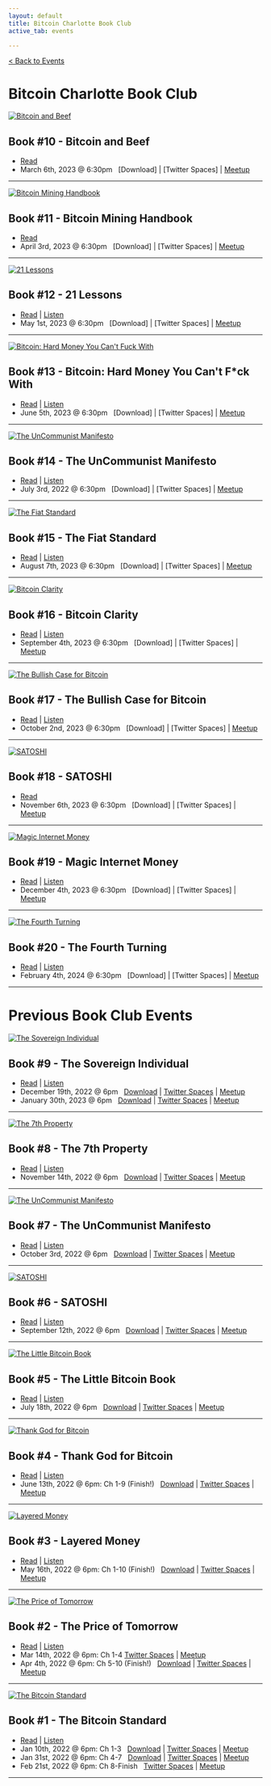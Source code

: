 ```yaml
---
layout: default
title: Bitcoin Charlotte Book Club
active_tab: events

---
```


[< Back to Events](/events)

# Bitcoin Charlotte Book Club


<div class="book cleanbook">
    <a href="https://www.amazon.com/Bitcoin-Beef-Criticisms-Similarities-Decentralization/dp/B09W799F5F/?tag=bitcoincharlo-20" target="_blank"><img src="/assets/img/posts/bookclub/Book10.jpg" alt="Bitcoin and Beef" title="Bitcoin and Beef"/></a>
</div>

## Book #10 - Bitcoin and Beef
* [Read](https://www.amazon.com/Bitcoin-Beef-Criticisms-Similarities-Decentralization/dp/B09W799F5F/?tag=bitcoincharlo-20)
* March 6th, 2023 @ 6:30pm &nbsp; [Download] | [Twitter Spaces] | [Meetup](https://www.meetup.com/bitcoincharlotte/events/crnhbtyfcfbjb/)

---

<div class="book cleanbook">
    <a href="https://braiins.com/books/bitcoin-mining-handbook" target="_blank"><img src="/assets/img/posts/bookclub/Book11.jpg" alt="Bitcoin Mining Handbook" title="Bitcoin Mining Handbook"/></a>
</div>

## Book #11 - Bitcoin Mining Handbook
* [Read](https://braiins.com/books/bitcoin-mining-handbook)
* April 3rd, 2023 @ 6:30pm &nbsp; [Download] | [Twitter Spaces] | [Meetup](https://www.meetup.com/bitcoincharlotte/events/crnhbtyfcgbfb/)

---

<div class="book cleanbook">
    <a href="https://www.amazon.com/21-Lessons-Learned-Falling-Bitcoin/dp/1697526349/?tag=bitcoincharlo-20" target="_blank"><img src="/assets/img/posts/bookclub/Book12.jpg" alt="21 Lessons" title="21 Lessons"/></a>
</div>

## Book #12 - 21 Lessons
* [Read](https://www.amazon.com/21-Lessons-Learned-Falling-Bitcoin/dp/1697526349/?tag=bitcoincharlo-20) | [Listen](https://www.audible.com/pd/21-Lessons-What-Ive-Learned-from-Falling-Down-the-Bitcoin-Rabbit-Hole-Audiobook/B088C1DK58?qid=1660307416&sr=1-3&ref=a_search_c3_lProduct_1_3&pf_rd_p=83218cca-c308-412f-bfcf-90198b687a2f&pf_rd_r=B905DWC89AWSHMM7T59C)
* May 1st, 2023 @ 6:30pm &nbsp; [Download] | [Twitter Spaces] | [Meetup](https://www.meetup.com/bitcoincharlotte/events/crnhbtyfchbcb/)

---

<div class="book cleanbook">
    <a href="https://www.amazon.com/Bitcoin-bitcoin-global-reserve-currency/dp/1838318402/ref=tmm_pap_swatch_0?_encoding=UTF8&qid=1672106445&sr=1-1/?tag=bitcoincharlo-20" target="_blank"><img src="/assets/img/posts/bookclub/Book13.jpg" alt="Bitcoin: Hard Money You Can't Fuck With" title="Bitcoin: Hard Money You Can't Fuck With"/></a>
</div>

## Book #13 - Bitcoin: Hard Money You Can't F\*ck With
* [Read](https://www.amazon.com/Bitcoin-bitcoin-global-reserve-currency/dp/1838318402/ref=tmm_pap_swatch_0?_encoding=UTF8&qid=1672106445&sr=1-1/?tag=bitcoincharlo-20) | [Listen](https://www.audible.com/pd/Bitcoin-Hard-Money-You-Cant-F-ck-With-Audiobook/B08VBV2PP2?qid=1676312843&sr=1-1&ref=a_search_c3_lProduct_1_1&pf_rd_p=83218cca-c308-412f-bfcf-90198b687a2f&pf_rd_r=5YZQ42Y586WJRD0QMWN2&pageLoadId=JYvU4FfD4HvnLgt4&creativeId=0d6f6720-f41c-457e-a42b-8c8dceb62f2c)
* June 5th, 2023 @ 6:30pm &nbsp; [Download] | [Twitter Spaces] | [Meetup](https://www.meetup.com/bitcoincharlotte/events/crnhbtyfcjbhb/)

---

<div class="book cleanbook">
    <a href="https://www.amazon.com/UnCommunist-Manifesto-Message-Responsibility-Liberty/dp/B0B8BRL3RP/?tag=bitcoincharlo-20" target="_blank"><img src="/assets/img/posts/bookclub/Book7.jpg" alt="The UnCommunist Manifesto" title="The UnCommunist Manifesto"/></a>
</div>

## Book #14 - The UnCommunist Manifesto
* [Read](https://www.amazon.com/UnCommunist-Manifesto-Message-Responsibility-Liberty/dp/B0B8BRL3RP/?tag=bitcoincharlo-20) | [Listen](https://www.audible.com/pd/The-UNcommunist-Manifesto-with-Mark-Moss-Aleks-Svetski-Podcast/B0B81S4F5Q)
* July 3rd, 2022 @ 6:30pm &nbsp; [Download] | [Twitter Spaces] | [Meetup](https://www.meetup.com/bitcoincharlotte/events/crnhbtyfckbfb/)

---

<div class="book cleanbook">
    <a href="https://www.amazon.com/Fiat-Standard-Slavery-Alternative-Civilization/dp/1544526474/?tag=bitcoincharlo-20" target="_blank"><img src="/assets/img/posts/bookclub/Book15.jpg" alt="The Fiat Standard" title="The Fiat Standard"/></a>
</div>

## Book #15 - The Fiat Standard
* [Read](https://www.amazon.com/Fiat-Standard-Slavery-Alternative-Civilization/dp/1544526474/?tag=bitcoincharlo-20) | [Listen](https://www.audible.com/pd/The-Fiat-Standard-Audiobook/B09VVCK4RY?qid=1676312876&sr=1-1&ref=a_search_c3_lProduct_1_1&pf_rd_p=83218cca-c308-412f-bfcf-90198b687a2f&pf_rd_r=S6DRGKK298XHZHAD1156&pageLoadId=iJoDg7ausHq3S4Iw&creativeId=0d6f6720-f41c-457e-a42b-8c8dceb62f2c)
* August 7th, 2023 @ 6:30pm &nbsp; [Download] | [Twitter Spaces] | [Meetup](https://www.meetup.com/bitcoincharlotte/events/crnhbtyfclbkb/)

---

<div class="book cleanbook">
    <a href="https://www.amazon.com/Bitcoin-Clarity-Complete-Beginners-Understanding/dp/1733871209/?tag=bitcoincharlo-20" target="_blank"><img src="/assets/img/posts/bookclub/Book16.jpg" alt="Bitcoin Clarity" title="Bitcoin Clarity"/></a>
</div>

## Book #16 - Bitcoin Clarity
* [Read](https://www.amazon.com/Bitcoin-Clarity-Complete-Beginners-Understanding/dp/1733871209/?tag=bitcoincharlo-20) | [Listen](https://www.audible.com/pd/Bitcoin-Clarity-The-Complete-Beginners-Guide-to-Understanding-Audiobook/B08TTKJKGB?qid=1676312896&sr=1-1&ref=a_search_c3_lProduct_1_1&pf_rd_p=83218cca-c308-412f-bfcf-90198b687a2f&pf_rd_r=PD4ZVPHF8YNQCX0JBWSF&pageLoadId=f7us92pL0kshZOMu&creativeId=0d6f6720-f41c-457e-a42b-8c8dceb62f2c)
* September 4th, 2023 @ 6:30pm &nbsp; [Download] | [Twitter Spaces] | [Meetup](https://www.meetup.com/bitcoincharlotte/events/crnhbtyfcmbgb/)

---
<div class="book cleanbook">
    <a href="https://www.amazon.com/Bullish-Case-Bitcoin-Vijay-Boyapati/dp/1737204118/?tag=bitcoincharlo-20" target="_blank"><img src="/assets/img/posts/bookclub/Book17.jpg" alt="The Bullish Case for Bitcoin" title="The Bullish Case for Bitcoin"/></a>
</div>

## Book #17 - The Bullish Case for Bitcoin
* [Read](https://www.amazon.com/Bullish-Case-Bitcoin-Vijay-Boyapati/dp/1737204118/?tag=bitcoincharlo-20) | [Listen](https://www.audible.com/search?keywords=The+Bullish+Case+for+Bitcoin&ref-override=a_pd_Bitcoi_t1_header_search&k=The+Bullish+Case+for+Bitcoin&crid=2584FGJTPPCY0&sprefix=the+bullish+case+for+bitcoin%2Cna-audible-us%2C61&i=na-audible-us&url=search-alias%3Dna-audible-us&ref=nb_sb_noss_2)
* October 2nd, 2023 @ 6:30pm &nbsp; [Download] | [Twitter Spaces] | [Meetup](https://www.meetup.com/bitcoincharlotte/events/crnhbtyfcnbdb/)

---

<div class="book cleanbook">
    <a href="https://www.amazon.com/SATOSHI-R-D-BOSKOVIC/dp/B096TRSTSY/?tag=bitcoincharlo-20" target="_blank"><img src="/assets/img/posts/bookclub/Book6.jpg" alt="SATOSHI" title="SATOSHI"/></a>
</div>

## Book #18 - SATOSHI
* [Read](https://www.amazon.com/SATOSHI-R-D-BOSKOVIC/dp/B096TRSTSY/?tag=bitcoincharlo-20)
* November 6th, 2023 @ 6:30pm &nbsp; [Download] | [Twitter Spaces] | [Meetup](https://www.meetup.com/bitcoincharlotte/events/crnhbtyfcpbjb/)

---

<div class="book cleanbook">
    <a href="https://www.amazon.com/Magic-Internet-Money-About-Bitcoin/dp/1777128404/?tag=bitcoincharlo-20" target="_blank"><img src="/assets/img/posts/bookclub/Book19.jpg" alt="Magic Internet Money" title="Magic Internet Money"/></a>
</div>

## Book #19 - Magic Internet Money
* [Read](https://www.amazon.com/Magic-Internet-Money-About-Bitcoin/dp/1777128404/?tag=bitcoincharlo-20) | [Listen](https://www.audible.com/pd/Magic-Internet-Money-Audiobook/B0BCH5FPWX?qid=1676312950&sr=1-1&ref=a_search_c3_lProduct_1_1&pf_rd_p=83218cca-c308-412f-bfcf-90198b687a2f&pf_rd_r=N863F2P4GEWN18HH3ABQ&pageLoadId=lTBIdubA5ScGOqCZ&creativeId=0d6f6720-f41c-457e-a42b-8c8dceb62f2c)
* December 4th, 2023 @ 6:30pm &nbsp; [Download] | [Twitter Spaces] | [Meetup](https://www.meetup.com/bitcoincharlotte/events/crnhbtyfcqbgb/)

---

<div class="book cleanbook">
    <a href="https://www.amazon.com/Fourth-Turning-American-Prophecy-Rendezvous/dp/0767900464/?tag=bitcoincharlo-20" target="_blank"><img src="/assets/img/posts/bookclub/Book20.jpg" alt="The Fourth Turning" title="The Fourth Turning"/></a>
</div>

## Book #20 - The Fourth Turning
* [Read](https://www.amazon.com/Fourth-Turning-American-Prophecy-Rendezvous/dp/0767900464/?tag=bitcoincharlo-20) | [Listen](https://www.audible.com/pd/The-Fourth-Turning-Audiobook/B002UZN3YI?qid=1676312965&sr=1-1&ref=a_search_c3_lProduct_1_1&pf_rd_p=83218cca-c308-412f-bfcf-90198b687a2f&pf_rd_r=Y31GDPD2BEB4GMY7ETEW&pageLoadId=Z6hAqCEchmvkUc2s&creativeId=0d6f6720-f41c-457e-a42b-8c8dceb62f2c)
* February 4th, 2024 @ 6:30pm &nbsp; [Download] | [Twitter Spaces] | [Meetup](https://www.meetup.com/bitcoincharlotte/events/crnhbtygcdbhb/)

---

<!--

<div class="book">
    <a href="https://www.amazon.com/Blocksize-War-controls-Bitcoins-protocol/dp/B08YQMC2WM/?tag=bitcoincharlo-20" target="_blank"><img src="/assets/img/posts/BookBook9.jpg" alt="The Blocksize Wars" title="The Blocksize Wars"/></a>
</div>

## Book #9 - The Blocksize Wars
* [Read](https://www.amazon.com/Blocksize-War-controls-Bitcoins-protocol/dp/B08YQMC2WM/?tag=bitcoincharlo-20) | [Listen](https://www.audible.com/pd/The-Blocksize-War-Audiobook/B096CNVVQC)
* December 19th, 2022 @ 6pm &nbsp; [Download] | [Twitter Spaces] | [Meetup](https://www.meetup.com/bitcoincharlotte/events/)

--- -->


# Previous Book Club Events


<div class="book cleanbook">
    <a href="https://www.amazon.com/Sovereign-Individual-Mastering-Transition-Information/dp/0684832720/?tag=bitcoincharlo-20" target="_blank"><img src="/assets/img/posts/bookclub/Book9.jpg" alt="The Sovereign Individual" title="The Sovereign Individual"/></a>
</div>

## Book #9 - The Sovereign Individual
* [Read](https://www.amazon.com/Sovereign-Individual-Mastering-Transition-Information/dp/0684832720/?tag=bitcoincharlo-20) | [Listen](https://www.audible.com/pd/The-Sovereign-Individual-Audiobook/1797103385)
* December 19th, 2022 @ 6pm &nbsp; [Download](https://drive.google.com/file/d/18UqoJRm0F8bfm52F6QPyfqFp46Hbth3G/view?usp=sharing) | [Twitter Spaces](https://twitter.com/Bitcoin_CLT/status/1615032322675585024?s=20&t=yfHzpFBlqr-_co94PE2ANw) | [Meetup](https://www.meetup.com/bitcoincharlotte/events/)
* January 30th, 2023 @ 6pm &nbsp; [Download](https://drive.google.com/file/d/1Lghs2slCsqNfF8bpj9mi3MLI87h0SXCj/view?usp=sharing) | [Twitter Spaces](https://twitter.com/Bitcoin_CLT/status/1620203104519221249?s=20&t=yfHzpFBlqr-_co94PE2ANw) | [Meetup](https://www.meetup.com/bitcoincharlotte/events/)

---

<div class="book">
    <a href="https://www.amazon.com/7th-Property-Bitcoin-Monetary-Revolution/dp/0578902621/?tag=bitcoincharlo-20" target="_blank"><img src="/assets/img/posts/BookBook8.jpg" alt="The 7th Property" title="The 7th Property"/></a>
</div>

## Book #8 - The 7th Property
* [Read](https://www.amazon.com/7th-Property-Bitcoin-Monetary-Revolution/dp/0578902621/?tag=bitcoincharlo-20) | [Listen](https://www.audible.com/pd/The-7th-Property-Audiobook/B09N9VWMGW)
* November 14th, 2022 @ 6pm &nbsp; [Download](https://drive.google.com/file/d/1gp9fMDiw0_1cfewsStZZFwBpIfUcfaQM/view?usp=share_link) | [Twitter Spaces](https://twitter.com/i/spaces/1OdJrzdowbXJX?s=20) | [Meetup](https://www.meetup.com/bitcoincharlotte/events/)

---

<div class="book">
    <a href="https://www.amazon.com/UnCommunist-Manifesto-Message-Responsibility-Liberty/dp/B0B8BRL3RP/?tag=bitcoincharlo-20" target="_blank"><img src="/assets/img/posts/BookBook7.jpg" alt="The UnCommunist Manifesto" title="The UnCommunist Manifesto"/></a>
</div>

## Book #7 - The UnCommunist Manifesto
* [Read](https://www.amazon.com/UnCommunist-Manifesto-Message-Responsibility-Liberty/dp/B0B8BRL3RP/?tag=bitcoincharlo-20) | [Listen](https://www.audible.com/pd/The-UNcommunist-Manifesto-with-Mark-Moss-Aleks-Svetski-Podcast/B0B81S4F5Q)
* October 3rd, 2022 @ 6pm &nbsp; [Download](https://drive.google.com/file/d/1LEbxHSBliLbi3j2WIeKIRiPdGUuKSDyO/view?usp=sharing) | [Twitter Spaces](https://twitter.com/i/spaces/1LyxBqPEvWLJN?s=20) | [Meetup](https://www.meetup.com/bitcoincharlotte/events/)

---

<div class="book">
    <a href="https://www.amazon.com/SATOSHI-R-D-BOSKOVIC/dp/B096TRSTSY/?tag=bitcoincharlo-20" target="_blank"><img src="/assets/img/posts/BookBook6.jpg" alt="SATOSHI" title="SATOSHI"/></a>
</div>

## Book #6 - SATOSHI
* [Read](https://www.amazon.com/SATOSHI-R-D-BOSKOVIC/dp/B096TRSTSY/?tag=bitcoincharlo-20) | [Listen]()
* September 12th, 2022 @ 6pm &nbsp; [Download](https://drive.google.com/file/d/1NWHr25MxBz0WzJHr1k3q94ClmQmtYVvW/view?usp=sharing) | [Twitter Spaces](https://twitter.com/i/spaces/1PlKQpvqvDYxE?s=20) | [Meetup](https://www.meetup.com/bitcoincharlotte/events/)

---

<div class="book">
    <a href="https://www.amazon.com/Little-Bitcoin-Book-Matters-Finances/dp/1641990503/?tag=bitcoincharlo-20" target="_blank"><img src="/assets/img/posts/BookBook5.jpg" alt="The Little Bitcoin Book" title="The Little Bitcoin Book"/></a>
</div>

## Book #5 - The Little Bitcoin Book
* [Read](https://www.amazon.com/Little-Bitcoin-Book-Matters-Finances/dp/1641990503/?tag=bitcoincharlo-20) | [Listen](https://www.audible.com/pd/The-Little-Bitcoin-Book-Audiobook/B081QTRNNX)
* July 18th, 2022 @ 6pm &nbsp; [Download](https://drive.google.com/file/d/18C-o9_BW7SyhLdmHwAhV41ZO5kf12WDC/view?usp=sharing) | [Twitter Spaces](https://twitter.com/i/spaces/1yNGaYWbPyEGj?s=20) | [Meetup](https://www.meetup.com/bitcoincharlotte/events/286893754/)

---

<div class="book">
    <a href="https://www.amazon.com/Thank-God-Bitcoin-Corruption-Redemption/dp/1641991267/?tag=bitcoincharlo-20" target="_blank"><img src="/assets/img/posts/BookBook4.jpg" alt="Thank God for Bitcoin" title="Thank God for Bitcoin"/></a>
</div>

## Book #4 - Thank God for Bitcoin
* [Read](https://www.amazon.com/Thank-God-Bitcoin-Corruption-Redemption/dp/1641991267/?tag=bitcoincharlo-20) | [Listen](https://www.audible.com/pd/Thank-God-for-Bitcoin-Audiobook/B08ZYW4FJH)
* June 13th, 2022 @ 6pm: Ch 1-9 (Finish!) &nbsp; [Download](https://drive.google.com/file/d/1mXjnDrPywA9tFVkU314L85gDNOBNgEc8/view?usp=sharing) | [Twitter Spaces](https://twitter.com/i/spaces/1ypKdEBRBbvGW?s=20) | [Meetup](https://www.meetup.com/BitcoinCharlotte/events/285673356/)

---

<div class="book">
    <a href="https://www.amazon.com/gp/product/1736110527/?tag=bitcoincharlo-20" target="_blank"><img src="/assets/img/posts/BookBook3.jpg" alt="Layered Money" title="Layered Money"/></a>
</div>

## Book #3 - Layered Money
* [Read](https://www.amazon.com/gp/product/1736110527/?tag=bitcoincharlo-20) | [Listen](https://www.audible.com/pd/Layered-Money-Audiobook/B091D5R2SB)
* May 16th, 2022 @ 6pm: Ch 1-10 (Finish!) &nbsp; [Download](https://drive.google.com/file/d/1mcu4KZ-eCwJJ2UesmoFWjYisvY6D6zfK/view?usp=sharing) | [Twitter Spaces](https://twitter.com/i/spaces/1lPKqmkWmNPKb?s=20) | [Meetup](https://www.meetup.com/BitcoinCharlotte/events/285392542/)

---

<div class="book">
    <a href="https://www.amazon.com/gp/product/1999257405/?tag=bitcoincharlo-20" target="_blank"><img src="/assets/img/posts/BookBook2.jpg" alt="The Price of Tomorrow" title="The Price of Tomorrow"/></a>
</div>

## Book #2 - The Price of Tomorrow
* [Read](https://www.amazon.com/gp/product/1999257405/?tag=bitcoincharlo-20) | [Listen](https://www.audible.com/pd/The-Price-of-Tomorrow-Audiobook/B08724Y81K)
* Mar 14th, 2022 @ 6pm: Ch 1-4  [Twitter Spaces](https://twitter.com/i/spaces/1ynJOZNWwmvGR) | [Meetup](https://www.meetup.com/BitcoinCharlotte/events/284205898/)
* Apr 4th, 2022 @ 6pm: Ch 5-10 (Finish!) &nbsp; [Download](https://drive.google.com/file/d/1Ka0BCjYDcGQAMeMDC69pGTVo4gtLeizl/view?usp=sharing) | [Twitter Spaces](https://twitter.com/i/spaces/1OwGWzAvwlWKQ) | [Meetup](https://www.meetup.com/BitcoinCharlotte/events/284205913/)

---

<div class="book">
    <a href="https://www.amazon.com/gp/product/1119473861/?tag=bitcoincharlo-20" target="_blank"><img src="/assets/img/posts/Book1.jpg" alt="The Bitcoin Standard" title="The Bitcoin Standard"/></a>
</div>

## Book #1 - The Bitcoin Standard
* [Read](https://www.amazon.com/gp/product/1119473861/?tag=bitcoincharlo-20) | [Listen](https://www.audible.com/pd/The-Bitcoin-Standard-Audiobook/B07D7ZRKLJ)
* Jan 10th, 2022 @ 6pm: Ch 1-3  &nbsp; [Download](https://drive.google.com/file/d/124lW7Uq2G85lUj6sWwN-8X8ddEBelwXn/view?usp=sharing) | [Twitter Spaces](https://twitter.com/i/spaces/1MYxNnQoWmvxw) | [Meetup](https://www.meetup.com/BitcoinCharlotte/events/282872181/)
* Jan 31st, 2022 @ 6pm: Ch 4-7 &nbsp; [Download](https://drive.google.com/file/d/1iy4tjZ6PkkmMmPoOHz-m-3kUx7xYWZGI/view?usp=sharing) | [Twitter Spaces](https://twitter.com/i/spaces/1OyJADnDPjWGb) | [Meetup](https://www.meetup.com/BitcoinCharlotte/events/282960926/)
* Feb 21st, 2022 @ 6pm: Ch 8-Finish &nbsp; [Twitter Spaces](https://twitter.com/i/spaces/1ynKOZkzXRrxR) | [Meetup](https://www.meetup.com/BitcoinCharlotte/events/282960956/)

---